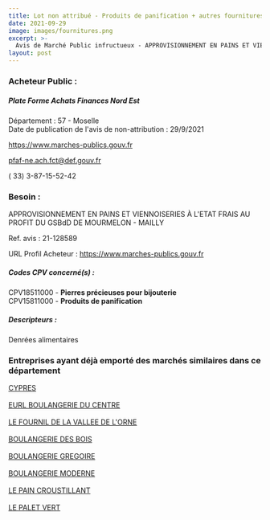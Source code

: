 ```yaml
---
title: Lot non attribué - Produits de panification + autres fournitures
date: 2021-09-29
image: images/fournitures.png
excerpt: >-
  Avis de Marché Public infructueux - APPROVISIONNEMENT EN PAINS ET VIENNOISERIES À L'ETAT FRAIS AU PROFIT DU GSBdD DE MOURMELON - MAILLY
layout: post
---
```


### Acheteur Public :
##### Plate Forme Achats Finances Nord Est
Département : 57 - Moselle<br/>
Date de publication de l'avis de non-attribution : 29/9/2021


https://www.marches-publics.gouv.fr

pfaf-ne.ach.fct@def.gouv.fr

( 33) 3-87-15-52-42
### Besoin :

APPROVISIONNEMENT EN PAINS ET VIENNOISERIES À L'ETAT FRAIS AU PROFIT DU GSBdD DE MOURMELON - MAILLY

Ref. avis : 21-128589

URL Profil Acheteur : https://www.marches-publics.gouv.fr

##### Codes CPV concerné(s) :
CPV18511000 - **Pierres précieuses pour bijouterie** <br/>
CPV15811000 - **Produits de panification** <br/>

##### Descripteurs :
Denrées alimentaires <br/>

### Entreprises ayant déjà emporté des marchés similaires dans ce département
<a href="/entreprise-561/siren-443138292">CYPRES</a><br/><br/>
<a href="/entreprise-562/siren-445091663">EURL BOULANGERIE DU CENTRE</a><br/><br/>
<a href="/entreprise-563/siren-450518964">LE FOURNIL DE LA VALLEE DE L'ORNE</a><br/><br/>
<a href="/entreprise-563/siren-452683600">BOULANGERIE DES BOIS</a><br/><br/>
<a href="/entreprise-570/siren-524480332">BOULANGERIE GREGOIRE</a><br/><br/>
<a href="/entreprise-574/siren-761709682">BOULANGERIE MODERNE</a><br/><br/>
<a href="/entreprise-576/siren-800725962">LE PAIN CROUSTILLANT</a><br/><br/>
<a href="/entreprise-581/siren-853785558">LE PALET VERT</a><br/><br/>
